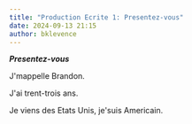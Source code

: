 ```yaml
---
title: "Production Ecrite 1: Presentez-vous"
date: 2024-09-13 21:15
author: bklevence
---
```


***Presentez-vous***

J'mappelle Brandon.

J'ai trent-trois ans.

Je viens des Etats Unis, je'suis Americain. 